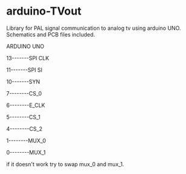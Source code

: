 # arduino-TVout
Library for PAL signal communication to analog tv using arduino UNO.
Schematics and PCB files included.

ARDUINO UNO 

13-------SPI CLK

11-------SPI SI

10-------SYN

7--------CS_0

6--------E_CLK

5--------CS_1

4--------CS_2

1--------MUX_0

0--------MUX_1

if it doesn't work try to swap mux_0 and mux_1.
